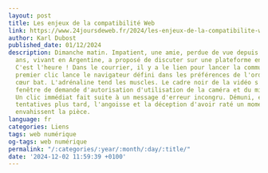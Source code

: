 ```yaml
---
layout: post
title: Les enjeux de la compatibilité Web
link: https://www.24joursdeweb.fr/2024/les-enjeux-de-la-compatibilite-web
author: Karl Dubost
published_date: 01/12/2024
description: Dimanche matin. Impatient, une amie, perdue de vue depuis plus de 10
  ans, vivant en Argentine, a proposé de discuter sur une plateforme en ligne de visioconférence.
  C'est l'heure ! Dans le courrier, il y a le lien pour lancer la communication. Un
  premier clic lance le navigateur défini dans les préférences de l'ordinateur. Le
  cœur bat. L'adrénaline tend les muscles. Le cadre noir de la vidéo s'affiche. Une
  fenêtre de demande d'autorisation d'utilisation de la caméra et du micro apparaît.
  Un clic immédiat fait suite à un message d'erreur incongru. Démuni, et quelques
  tentatives plus tard, l'angoisse et la déception d'avoir raté un moment important
  envahissent la pièce.
language: fr
categories: Liens
tags: web numérique
og-tags: web numérique
permalink: "/:categories/:year/:month/:day/:title/"
date: '2024-12-02 11:59:39 +0100'
---
```


